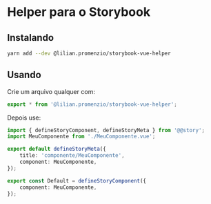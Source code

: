 # Helper para o Storybook

## Instalando

```sh
yarn add --dev @lilian.promenzio/storybook-vue-helper
```

## Usando

Crie um arquivo qualquer com:
```ts
export * from '@lilian.promenzio/storybook-vue-helper';
```

Depois use:

```ts
import { defineStoryComponent, defineStoryMeta } from '@@story';
import MeuComponente from './MeuComponente.vue';

export default defineStoryMeta({
	title: 'componente/MeuComponente',
	component: MeuComponente,
});

export const Default = defineStoryComponent({
	component: MeuComponente,
});
```
